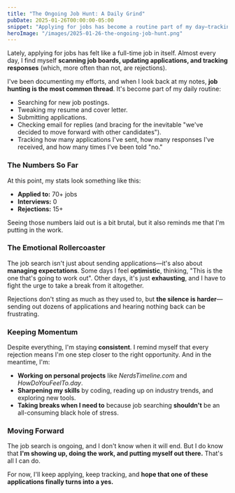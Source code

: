 ```yaml
---
title: "The Ongoing Job Hunt: A Daily Grind"
pubDate: 2025-01-26T00:00:00-05:00
snippet: "Applying for jobs has become a routine part of my day—tracking applications, responding to rejections, and pushing forward."
heroImage: "/images/2025-01-26-the-ongoing-job-hunt.png"
---
```


Lately, applying for jobs has felt like a full-time job in itself. Almost every day, I find myself **scanning job boards, updating applications, and tracking responses** (which, more often than not, are rejections).  

I've been documenting my efforts, and when I look back at my notes, **job hunting is the most common thread**. It's become part of my daily routine:  

- Searching for new job postings.  
- Tweaking my resume and cover letter.  
- Submitting applications.  
- Checking email for replies (and bracing for the inevitable "we've decided to move forward with other candidates").  
- Tracking how many applications I've sent, how many responses I've received, and how many times I've been told "no."  

### The Numbers So Far  

At this point, my stats look something like this:  

- **Applied to:** 70+ jobs  
- **Interviews:** 0  
- **Rejections:** 15+  

Seeing those numbers laid out is a bit brutal, but it also reminds me that I'm putting in the work.  

### The Emotional Rollercoaster  

The job search isn't just about sending applications—it's also about **managing expectations**. Some days I feel **optimistic**, thinking, "This is the one that's going to work out". Other days, it's just **exhausting**, and I have to fight the urge to take a break from it altogether.  

Rejections don't sting as much as they used to, but **the silence is harder**—sending out dozens of applications and hearing nothing back can be frustrating.  

### Keeping Momentum  

Despite everything, I'm staying **consistent**. I remind myself that every rejection means I'm one step closer to the right opportunity. And in the meantime, I'm:  

- **Working on personal projects** like *NerdsTimeline.com* and *HowDoYouFeelTo.day*.  
- **Sharpening my skills** by coding, reading up on industry trends, and exploring new tools.  
- **Taking breaks when I need to** because job searching **shouldn't** be an all-consuming black hole of stress.  

### Moving Forward  

The job search is ongoing, and I don't know when it will end. But I do know that **I'm showing up, doing the work, and putting myself out there.** That's all I can do.  

For now, I'll keep applying, keep tracking, and **hope that one of these applications finally turns into a yes.**  